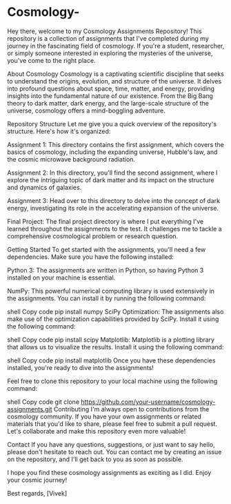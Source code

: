 # Cosmology-
Hey there, welcome to my Cosmology Assignments Repository! This repository is a collection of assignments that I've completed during my journey in the fascinating field of cosmology. If you're a student, researcher, or simply someone interested in exploring the mysteries of the universe, you've come to the right place.

About Cosmology
Cosmology is a captivating scientific discipline that seeks to understand the origins, evolution, and structure of the universe. It delves into profound questions about space, time, matter, and energy, providing insights into the fundamental nature of our existence. From the Big Bang theory to dark matter, dark energy, and the large-scale structure of the universe, cosmology offers a mind-boggling adventure.

Repository Structure
Let me give you a quick overview of the repository's structure. Here's how it's organized:

Assignment 1: This directory contains the first assignment, which covers the basics of cosmology, including the expanding universe, Hubble's law, and the cosmic microwave background radiation.

Assignment 2: In this directory, you'll find the second assignment, where I explore the intriguing topic of dark matter and its impact on the structure and dynamics of galaxies.

Assignment 3: Head over to this directory to delve into the concept of dark energy, investigating its role in the accelerating expansion of the universe.

Final Project: The final project directory is where I put everything I've learned throughout the assignments to the test. It challenges me to tackle a comprehensive cosmological problem or research question.

Getting Started
To get started with the assignments, you'll need a few dependencies. Make sure you have the following installed:

Python 3: The assignments are written in Python, so having Python 3 installed on your machine is essential.

NumPy: This powerful numerical computing library is used extensively in the assignments. You can install it by running the following command:

shell
Copy code
pip install numpy
SciPy Optimization: The assignments also make use of the optimization capabilities provided by SciPy. Install it using the following command:

shell
Copy code
pip install scipy
Matplotlib: Matplotlib is a plotting library that allows us to visualize the results. Install it using the following command:

shell
Copy code
pip install matplotlib
Once you have these dependencies installed, you're ready to dive into the assignments!

Feel free to clone this repository to your local machine using the following command:

shell
Copy code
git clone https://github.com/your-username/cosmology-assignments.git
Contributing
I'm always open to contributions from the cosmology community. If you have your own assignments or related materials that you'd like to share, please feel free to submit a pull request. Let's collaborate and make this repository even more valuable!

Contact
If you have any questions, suggestions, or just want to say hello, please don't hesitate to reach out. You can contact me by creating an issue on the repository, and I'll get back to you as soon as possible.

I hope you find these cosmology assignments as exciting as I did. Enjoy your cosmic journey!

Best regards,
[Vivek]

